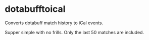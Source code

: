dotabufftoical
==============
Converts dotabuff match history to iCal events.

Supper simple with no frills. Only the last 50 matches are included.

